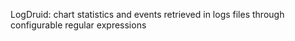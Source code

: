 LogDruid: chart statistics and events retrieved in logs files through configurable regular expressions
